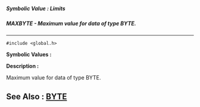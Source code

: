 ##### Symbolic Value : Limits
##### MAXBYTE - Maximum value for data of type BYTE.
---
```
#include <global.h>
```

**Symbolic Values :**



**Description :**

Maximum value for data of type BYTE.


**See Also :**
[BYTE](/domino-c-api-docs/reference/Data/BYTE)
---
